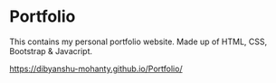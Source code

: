 # Portfolio
This contains my personal portfolio website.
Made up of HTML, CSS, Bootstrap & Javacript.

https://dibyanshu-mohanty.github.io/Portfolio/
